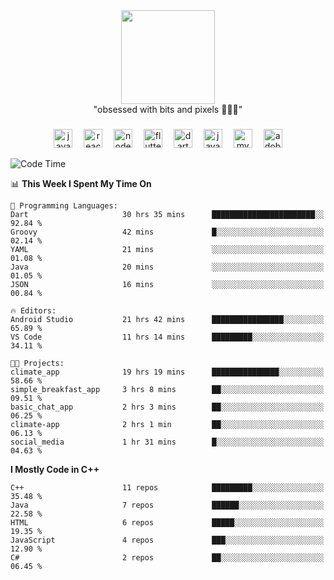 


  <div align="center">
    
   <img src = "https://i.postimg.cc/W1R4TF4j/d6kpuve-c97567cf-518b-4b86-a271-5c89d88d22f7.gif"  width=150px height=150px />
 </div>

<div align="center">
  "obsessed with bits and pixels 🧑‍💻🎨"
</div>

  ###
<div align="center">
  <img src="https://cdn.jsdelivr.net/gh/devicons/devicon/icons/javascript/javascript-original.svg" height="30" alt="javascript logo"  />
  <img width="10" />
  <img src="https://cdn.jsdelivr.net/gh/devicons/devicon/icons/react/react-original.svg" height="30" alt="react logo"  />
  <img width="10" />
  <img src="https://cdn.jsdelivr.net/gh/devicons/devicon/icons/nodejs/nodejs-original.svg" height="30" alt="nodejs logo"  />
  <img width="10" />
  <img src="https://cdn.jsdelivr.net/gh/devicons/devicon/icons/flutter/flutter-original.svg" height="30" alt="flutter logo"  />
  <img width="10" />
  <img src="https://cdn.jsdelivr.net/gh/devicons/devicon/icons/dart/dart-original.svg" height="30" alt="dart logo"  />
  <img width="10" />
  <img src="https://cdn.jsdelivr.net/gh/devicons/devicon/icons/java/java-original.svg" height="30" alt="java logo"  />
  <img width="10" />
  <img src="https://skillicons.dev/icons?i=mysql" height="30" alt="mysql logo"  />
  <img width="10" />
  <img src="https://skillicons.dev/icons?i=pr" height="30" alt="adobepremierepro logo"  />
</div>




<!--START_SECTION:waka-->
![Code Time](http://img.shields.io/badge/Code%20Time-100%20hrs%2031%20mins-blue)

📊 **This Week I Spent My Time On** 

```text
💬 Programming Languages: 
Dart                     30 hrs 35 mins      ███████████████████████░░   92.84 % 
Groovy                   42 mins             █░░░░░░░░░░░░░░░░░░░░░░░░   02.14 % 
YAML                     21 mins             ░░░░░░░░░░░░░░░░░░░░░░░░░   01.08 % 
Java                     20 mins             ░░░░░░░░░░░░░░░░░░░░░░░░░   01.05 % 
JSON                     16 mins             ░░░░░░░░░░░░░░░░░░░░░░░░░   00.84 % 

🔥 Editors: 
Android Studio           21 hrs 42 mins      ████████████████░░░░░░░░░   65.89 % 
VS Code                  11 hrs 14 mins      █████████░░░░░░░░░░░░░░░░   34.11 % 

🐱‍💻 Projects: 
climate_app              19 hrs 19 mins      ███████████████░░░░░░░░░░   58.66 % 
simple_breakfast_app     3 hrs 8 mins        ██░░░░░░░░░░░░░░░░░░░░░░░   09.51 % 
basic_chat_app           2 hrs 3 mins        ██░░░░░░░░░░░░░░░░░░░░░░░   06.25 % 
climate-app              2 hrs 1 min         ██░░░░░░░░░░░░░░░░░░░░░░░   06.13 % 
social_media             1 hr 31 mins        █░░░░░░░░░░░░░░░░░░░░░░░░   04.63 % 
```

**I Mostly Code in C++** 

```text
C++                      11 repos            █████████░░░░░░░░░░░░░░░░   35.48 % 
Java                     7 repos             ██████░░░░░░░░░░░░░░░░░░░   22.58 % 
HTML                     6 repos             █████░░░░░░░░░░░░░░░░░░░░   19.35 % 
JavaScript               4 repos             ███░░░░░░░░░░░░░░░░░░░░░░   12.90 % 
C#                       2 repos             ██░░░░░░░░░░░░░░░░░░░░░░░   06.45 % 
```




<!--END_SECTION:waka-->
